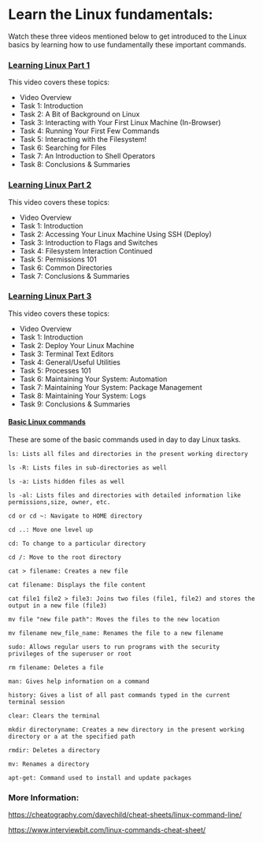 # Learn the Linux fundamentals:
Watch these three videos mentioned below to get introduced to the Linux basics by learning how to use fundamentally these important commands. 

### [Learning Linux Part 1](https://www.youtube.com/watch?v=kPylihJRG70)
This video covers these topics:
- Video Overview
- Task 1: Introduction
- Task 2: A Bit of Background on Linux
- Task 3: Interacting with Your First Linux Machine (In-Browser)
- Task 4: Running Your First Few Commands
- Task 5: Interacting with the Filesystem!
- Task 6: Searching for Files
- Task 7: An Introduction to Shell Operators
- Task 8: Conclusions & Summaries
### [Learning Linux Part 2](https://www.youtube.com/watch?v=7Zt2Mp2IeBI) 
This video covers these topics:
- Video Overview
- Task 1: Introduction
- Task 2: Accessing Your Linux Machine Using SSH (Deploy)
- Task 3: Introduction to Flags and Switches
- Task 4: Filesystem Interaction Continued
- Task 5: Permissions 101
- Task 6: Common Directories
- Task 7: Conclusions & Summaries
### [Learning Linux Part 3](https://www.youtube.com/watch?v=bwgaZCb2ft8)
This video covers these topics:
- Video Overview
- Task 1: Introduction
- Task 2: Deploy Your Linux Machine
- Task 3: Terminal Text Editors
- Task 4: General/Useful Utilities
- Task 5: Processes 101
- Task 6: Maintaining Your System: Automation
- Task 7: Maintaining Your System: Package Management
- Task 8: Maintaining Your System: Logs
- Task 9: Conclusions & Summaries

#### [Basic Linux commands](https://www.guru99.com/linux-commands-cheat-sheet.html) 
These are some of the basic commands used in day to day Linux tasks.
```
ls: Lists all files and directories in the present working directory

ls -R: Lists files in sub-directories as well

ls -a: Lists hidden files as well

ls -al: Lists files and directories with detailed information like permissions,size, owner, etc.

cd or cd ~: Navigate to HOME directory

cd ..: Move one level up

cd: To change to a particular directory

cd /: Move to the root directory

cat > filename: Creates a new file

cat filename: Displays the file content

cat file1 file2 > file3: Joins two files (file1, file2) and stores the output in a new file (file3)

mv file "new file path": Moves the files to the new location

mv filename new_file_name: Renames the file to a new filename

sudo: Allows regular users to run programs with the security privileges of the superuser or root

rm filename: Deletes a file

man: Gives help information on a command

history: Gives a list of all past commands typed in the current terminal session

clear: Clears the terminal

mkdir directoryname: Creates a new directory in the present working directory or a at the specified path

rmdir: Deletes a directory

mv: Renames a directory

apt-get: Command used to install and update packages
```
### More Information:
https://cheatography.com/davechild/cheat-sheets/linux-command-line/ 

https://www.interviewbit.com/linux-commands-cheat-sheet/ 
